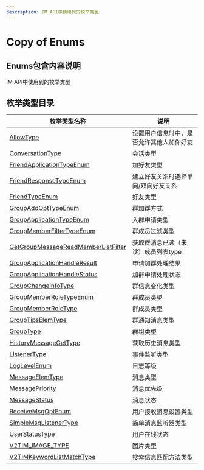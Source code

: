 ```yaml
---
description: IM API中使用到的枚举类型
---
```


# Copy of Enums

## Enums包含内容说明

IM API中使用到的枚举类型

## 枚举类型目录

| 枚举类型名称                                                                                          | 说明                   |
| ----------------------------------------------------------------------------------------------- | -------------------- |
| [AllowType](../../class/enums/allowtype.md)                                                     | 设置用户信息时中，是否允许其他人加你好友 |
| [ConversationType](../../class/enums/conversationtype.md)                                       | 会话类型                 |
| [FriendApplicationTypeEnum](../../class/enums/friendapplicationtypeenum.md)                     | 加好友类型                |
| [FriendResponseTypeEnum](../../class/enums/friendresponsetypeenum.md)                           | 建立好友关系时选择单向/双向好友关系   |
| [FriendTypeEnum](../../class/enums/friendtypeenum.md)                                           | 好友类型                 |
| [GroupAddOptTypeEnum](../../class/enums/groupaddopttypeenum.md)                                 | 群加群方式                |
| [GroupApplicationTypeEnum](../../class/enums/groupapplicationtypeenum.md)                       | 入群申请类型               |
| [GroupMemberFilterTypeEnum](../../class/enums/groupmemberfiltertypeenum.md)                     | 群成员过滤类型              |
| [GetGroupMessageReadMemberListFilter](../../class/enums/getgroupmessagereadmemberlistfilter.md) | 获取群消息已读（未读）成员列表type  |
| [GroupApplicationHandleResult](../../class/enums/groupapplicationhandleresult.md)               | 申请加群处理结果             |
| [GroupApplicationHandleStatus](../../class/enums/groupapplicationhandlestatus.md)               | 加群申请处理状态             |
| [GroupChangeInfoType](../../class/enums/groupchangeinfotype.md)                                 | 群信息变化类型              |
| [GroupMemberRoleTypeEnum](../../class/enums/groupmemberroletypeenum.md)                         | 群成员类型                |
| [GroupMemberRoleType](../enums/groupmemberroletype.md)                                          | 群成员类型                |
| [GroupTipsElemType](../../class/enums/grouptipselemtype.md)                                     | 群通知消息类型              |
| [GroupType](../../class/enums/grouptype.md)                                                     | 群组类型                 |
| [HistoryMessageGetType](../../class/enums/historymsggettypeenum.md)                             | 获取历史消息类型             |
| [ListenerType](../../class/enums/listenertype.md)                                               | 事件监听类型               |
| [LogLevelEnum](../../class/enums/loglevelenum.md)                                               | 日志等级                 |
| [MessageElemType](../../class/enums/messageelemtype.md)                                         | 消息类型                 |
| [MessagePriority](../../class/enums/messagepriority.md)                                         | 消息优先级                |
| [MessageStatus](../../class/enums/messagestatus.md)                                             | 消息状态                 |
| [ReceiveMsgOptEnum](../../class/enums/receivemsgoptenum.md)                                     | 用户接收消息设置类型           |
| [SimpleMsgListenerType](../../class/enums/simplemsglistenertype.md)                             | 简单消息监听器类型            |
| [UserStatusType](../../class/enums/userstatustype.md)                                           | 用户在线状态               |
| [V2TIM\_IMAGE\_TYPE](../../class/enums/v2tim\_image\_type.md)                                   | 图片类型                 |
| [V2TIMKeywordListMatchType](../../class/enums/v2timkeywordlistmatchtype.md)                     | 搜索信息匹配方法类型           |

